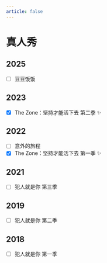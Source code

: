 ```yaml
---
article: false
---
```


# 真人秀

## 2025

- [ ] 豆豆饭饭

## 2023

- [x] The Zone：坚持才能活下去 第二季 ✨

## 2022

- [ ] 意外的旅程
- [x] The Zone：坚持才能活下去 第一季 ✨

## 2021

- [ ] 犯人就是你 第三季

## 2019

- [ ] 犯人就是你 第二季

## 2018

- [ ] 犯人就是你 第一季